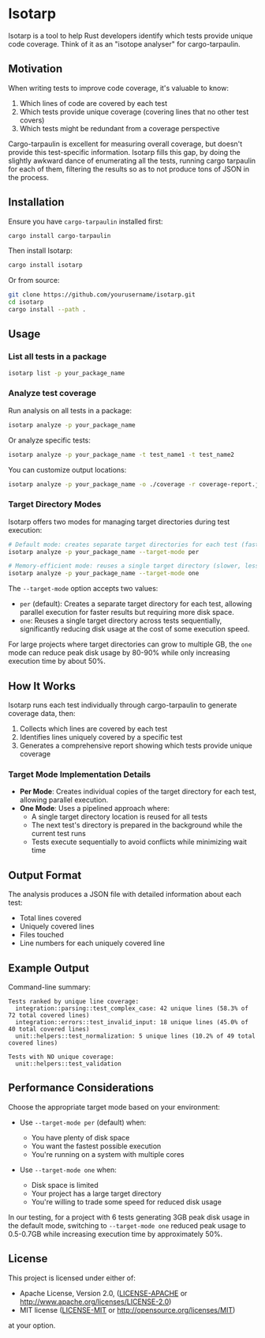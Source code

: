 # Isotarp

Isotarp is a tool to help Rust developers identify which tests provide unique code coverage. Think of it as an "isotope analyser" for cargo-tarpaulin.

## Motivation

When writing tests to improve code coverage, it's valuable to know:

1. Which lines of code are covered by each test
2. Which tests provide unique coverage (covering lines that no other test covers)
3. Which tests might be redundant from a coverage perspective

Cargo-tarpaulin is excellent for measuring overall coverage, but doesn't provide this test-specific information. Isotarp fills this gap, by doing the slightly awkward dance of enumerating all the tests, running cargo tarpaulin for each of them, filtering the results so as to not produce tons of JSON in the process.

## Installation

Ensure you have `cargo-tarpaulin` installed first:

```bash
cargo install cargo-tarpaulin
```

Then install Isotarp:

```bash
cargo install isotarp
```

Or from source:

```bash
git clone https://github.com/yourusername/isotarp.git
cd isotarp
cargo install --path .
```

## Usage

### List all tests in a package

```bash
isotarp list -p your_package_name
```

### Analyze test coverage

Run analysis on all tests in a package:

```bash
isotarp analyze -p your_package_name
```

Or analyze specific tests:

```bash
isotarp analyze -p your_package_name -t test_name1 -t test_name2
```

You can customize output locations:

```bash
isotarp analyze -p your_package_name -o ./coverage -r coverage-report.json
```

### Target Directory Modes

Isotarp offers two modes for managing target directories during test execution:

```bash
# Default mode: creates separate target directories for each test (faster, more disk space)
isotarp analyze -p your_package_name --target-mode per

# Memory-efficient mode: reuses a single target directory (slower, less disk space)
isotarp analyze -p your_package_name --target-mode one
```

The `--target-mode` option accepts two values:

- `per` (default): Creates a separate target directory for each test, allowing parallel execution for faster results but requiring more disk space.
- `one`: Reuses a single target directory across tests sequentially, significantly reducing disk usage at the cost of some execution speed.

For large projects where target directories can grow to multiple GB, the `one` mode can reduce peak disk usage by 80-90% while only increasing execution time by about 50%.

## How It Works

Isotarp runs each test individually through cargo-tarpaulin to generate coverage data, then:

1. Collects which lines are covered by each test
2. Identifies lines uniquely covered by a specific test
3. Generates a comprehensive report showing which tests provide unique coverage

### Target Mode Implementation Details

- **Per Mode**: Creates individual copies of the target directory for each test, allowing parallel execution.
- **One Mode**: Uses a pipelined approach where:
  - A single target directory location is reused for all tests
  - The next test's directory is prepared in the background while the current test runs
  - Tests execute sequentially to avoid conflicts while minimizing wait time

## Output Format

The analysis produces a JSON file with detailed information about each test:
- Total lines covered
- Uniquely covered lines
- Files touched
- Line numbers for each uniquely covered line

## Example Output

Command-line summary:

```
Tests ranked by unique line coverage:
  integration::parsing::test_complex_case: 42 unique lines (58.3% of 72 total covered lines)
  integration::errors::test_invalid_input: 18 unique lines (45.0% of 40 total covered lines)
  unit::helpers::test_normalization: 5 unique lines (10.2% of 49 total covered lines)

Tests with NO unique coverage:
  unit::helpers::test_validation
```

## Performance Considerations

Choose the appropriate target mode based on your environment:

- Use `--target-mode per` (default) when:
  - You have plenty of disk space
  - You want the fastest possible execution
  - You're running on a system with multiple cores

- Use `--target-mode one` when:
  - Disk space is limited
  - Your project has a large target directory
  - You're willing to trade some speed for reduced disk usage

In our testing, for a project with 6 tests generating 3GB peak disk usage in the default mode, switching to `--target-mode one` reduced peak usage to 0.5-0.7GB while increasing execution time by approximately 50%.

## License

This project is licensed under either of:

- Apache License, Version 2.0, ([LICENSE-APACHE](LICENSE-APACHE) or http://www.apache.org/licenses/LICENSE-2.0)
- MIT license ([LICENSE-MIT](LICENSE-MIT) or http://opensource.org/licenses/MIT)

at your option.
